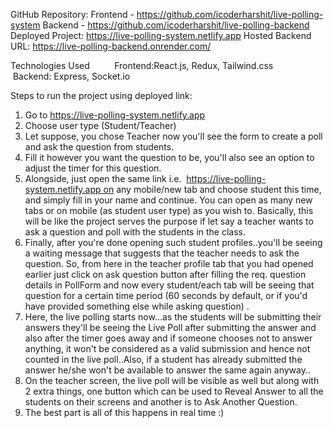 GitHub Repository:
Frontend - https://github.com/icoderharshit/live-polling-system
Backend - https://github.com/icoderharshit/live-polling-backend
Deployed Project: https://live-polling-system.netlify.app
Hosted Backend URL: https://live-polling-backend.onrender.com/

Technologies Used
         Frontend:React.js, Redux, Tailwind.css
         Backend: Express, Socket.io

Steps to run the project using deployed link:
1. Go to https://live-polling-system.netlify.app
2. Choose user type (Student/Teacher)
3. Let suppose, you chose Teacher now you'll see the form to create a poll and ask the question from students.
4. Fill it however you want the question to be, you'll also see an option to adjust the timer for this question.
5. Alongside, just open the same link i.e.  https://live-polling-system.netlify.app on any mobile/new tab and choose student this time, and simply fill in your name and continue. You can open as many new tabs or on mobile (as student user type) as you wish to. Basically, this will be like the project serves the purpose if let say a teacher wants to ask a question and poll with the students in the class.
6. Finally, after you're done opening such student profiles..you'll be seeing a waiting message that suggests that the teacher needs to ask the question. So, from here in the teacher profile tab that you had opened earlier just click on ask question button after filling the req. question details in PollForm and now every student/each tab will be seeing that question for a certain time period (60 seconds by default, or if you'd have provided something else while asking question) .
7. Here, the live polling starts now...as the students will be submitting their answers they'll be seeing the Live Poll after submitting the answer and also after the timer goes away and if someone chooses not to answer anything, it won't be considered as a valid submission and hence not counted in the live poll..Also, if a student has already submitted the answer he/she won't be available to answer the same again anyway..
8. On the teacher screen, the live poll will be visible as well but along with 2 extra things, one button which can be used to Reveal Answer to all the students on their screens and another is to Ask Another Question.
9. The best part is all of this happens in real time :) 
